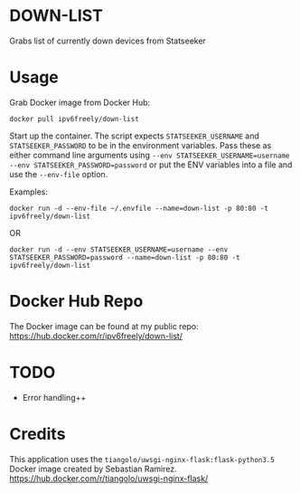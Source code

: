 # DOWN-LIST

Grabs list of currently down devices from Statseeker

# Usage

Grab Docker image from Docker Hub:

```docker pull ipv6freely/down-list```

Start up the container. The script expects `STATSEEKER_USERNAME` and `STATSEEKER_PASSWORD` to be in the environment variables. Pass these as either command line arguments using `--env STATSEEKER_USERNAME=username --env STATSEEKER_PASSWORD=password` or put the ENV variables into a file and use the `--env-file` option.

Examples:

```
docker run -d --env-file ~/.envfile --name=down-list -p 80:80 -t ipv6freely/down-list
```
OR

```
docker run -d --env STATSEEKER_USERNAME=username --env STATSEEKER_PASSWORD=password --name=down-list -p 80:80 -t ipv6freely/down-list
```

# Docker Hub Repo
The Docker image can be found at my public repo:
https://hub.docker.com/r/ipv6freely/down-list/

# TODO
* Error handling++

# Credits
This application uses the `tiangolo/uwsgi-nginx-flask:flask-python3.5` Docker image created by Sebastian Ramirez. 
https://hub.docker.com/r/tiangolo/uwsgi-nginx-flask/